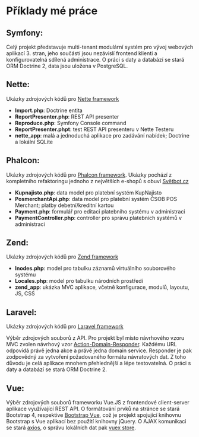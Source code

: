# Příklady mé práce

## Symfony:

Celý projekt představuje multi-tenant modulární systém
pro vývoj webových aplikací 3. stran, jeho součástí jsou nezávislí frontend klienti a konfigurovatelná
sdílená administrace. O práci s daty a databází se stará ORM Doctrine 2, data jsou uložena v PostgreSQL.

## Nette:

Ukázky zdrojových kódů pro [Nette framework](https://nette.org)

- **Import.php**: Doctrine entita
- **ReportPresenter.php**: REST API presenter
- **Reproduce.php**: Symfony Console command
- **ReportPresenter.phpt**: test REST API presenteru v Nette Testeru
- **nette_app**: malá a jednoduchá aplikace pro zadávání nabídek; Doctrine a lokální SQLite

## Phalcon:

Ukázky zdrojových kódů pro [Phalcon framework](https://phalcon.io/en-us). 
Ukázky pochází z kompletního refaktoringu jednoho z největších e-shopů s obuví [Světbot.cz](https://svetbot.cz)

- **Kupnajisto.php**: data model pro platební systém KupNajisto
- **PosmerchantApi.php**: data model pro platební systém ČSOB POS Merchant; platby debetní/kreditní kartou
- **Payment.php**: formulář pro editaci platebního systému v administraci
- **PaymentController.php**: controller pro správu platebních systémů v administraci

## Zend:

Ukázky zdrojových kódů pro [Zend framework](https://framework.zend.com)

- **Inodes.php**: model pro tabulku záznamů virtuálního souborového systému
- **Locales.php**: model pro tabulku národních prostředí
- **zend_app**: ukázka MVC aplikace, včetně konfigurace, modulů, layoutu, JS, CSS

## Laravel:

Ukázky zdrojových kódů pro [Laravel framework](https://laravel.com)

Výběr zdrojových souborů z API. Pro projekt byl místo návrhového vzoru MVC zvolen
návrhový vzor [Action-Domain-Responder](https://en.wikipedia.org/wiki/Action%E2%80%93domain%E2%80%93responder). Každému URL odpovídá právě jedna akce
a právě jedna domain service. Responder je pak zodpovědný za vytvoření požadovaného
formátu návratových dat. Z toho důvodu je celá aplikace mnohem přehlednější
a lépe testovatelná. O práci s daty a databází se stará ORM Doctrine 2.

## Vue:

Výběr zdrojových souborů frameworku Vue.JS z frontendové client-server aplikace využívající REST API.
O formátování prvků na stránce se stará Bootstrap 4, respektive [Bootstrap Vue](https://bootstrap-vue.org/),
což je projekt spojující knihovnu Bootstrap s Vue aplikací bez použití knihovny jQuery. 
O AJAX komunikaci se stará [axios](https://github.com/axios/axios), 
o správu lokálních dat pak [vuex store](https://vuex.vuejs.org).
